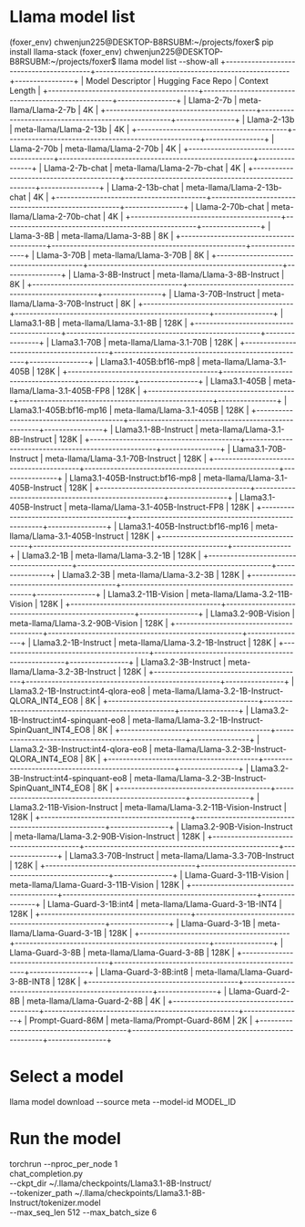 # Llama model list 
(foxer_env) chwenjun225@DESKTOP-B8RSUBM:~/projects/foxer$ pip install llama-stack
(foxer_env) chwenjun225@DESKTOP-B8RSUBM:~/projects/foxer$ llama model list --show-all
+-----------------------------------------+-----------------------------------------------------+----------------+
| Model Descriptor                        | Hugging Face Repo                                   | Context Length |
+-----------------------------------------+-----------------------------------------------------+----------------+
| Llama-2-7b                              | meta-llama/Llama-2-7b                               | 4K             |
+-----------------------------------------+-----------------------------------------------------+----------------+
| Llama-2-13b                             | meta-llama/Llama-2-13b                              | 4K             |
+-----------------------------------------+-----------------------------------------------------+----------------+
| Llama-2-70b                             | meta-llama/Llama-2-70b                              | 4K             |
+-----------------------------------------+-----------------------------------------------------+----------------+
| Llama-2-7b-chat                         | meta-llama/Llama-2-7b-chat                          | 4K             |
+-----------------------------------------+-----------------------------------------------------+----------------+
| Llama-2-13b-chat                        | meta-llama/Llama-2-13b-chat                         | 4K             |
+-----------------------------------------+-----------------------------------------------------+----------------+
| Llama-2-70b-chat                        | meta-llama/Llama-2-70b-chat                         | 4K             |
+-----------------------------------------+-----------------------------------------------------+----------------+
| Llama-3-8B                              | meta-llama/Llama-3-8B                               | 8K             |
+-----------------------------------------+-----------------------------------------------------+----------------+
| Llama-3-70B                             | meta-llama/Llama-3-70B                              | 8K             |
+-----------------------------------------+-----------------------------------------------------+----------------+
| Llama-3-8B-Instruct                     | meta-llama/Llama-3-8B-Instruct                      | 8K             |
+-----------------------------------------+-----------------------------------------------------+----------------+
| Llama-3-70B-Instruct                    | meta-llama/Llama-3-70B-Instruct                     | 8K             |
+-----------------------------------------+-----------------------------------------------------+----------------+
| Llama3.1-8B                             | meta-llama/Llama-3.1-8B                             | 128K           |
+-----------------------------------------+-----------------------------------------------------+----------------+
| Llama3.1-70B                            | meta-llama/Llama-3.1-70B                            | 128K           |
+-----------------------------------------+-----------------------------------------------------+----------------+
| Llama3.1-405B:bf16-mp8                  | meta-llama/Llama-3.1-405B                           | 128K           |
+-----------------------------------------+-----------------------------------------------------+----------------+
| Llama3.1-405B                           | meta-llama/Llama-3.1-405B-FP8                       | 128K           |
+-----------------------------------------+-----------------------------------------------------+----------------+
| Llama3.1-405B:bf16-mp16                 | meta-llama/Llama-3.1-405B                           | 128K           |
+-----------------------------------------+-----------------------------------------------------+----------------+
| Llama3.1-8B-Instruct                    | meta-llama/Llama-3.1-8B-Instruct                    | 128K           |
+-----------------------------------------+-----------------------------------------------------+----------------+
| Llama3.1-70B-Instruct                   | meta-llama/Llama-3.1-70B-Instruct                   | 128K           |
+-----------------------------------------+-----------------------------------------------------+----------------+
| Llama3.1-405B-Instruct:bf16-mp8         | meta-llama/Llama-3.1-405B-Instruct                  | 128K           |
+-----------------------------------------+-----------------------------------------------------+----------------+
| Llama3.1-405B-Instruct                  | meta-llama/Llama-3.1-405B-Instruct-FP8              | 128K           |
+-----------------------------------------+-----------------------------------------------------+----------------+
| Llama3.1-405B-Instruct:bf16-mp16        | meta-llama/Llama-3.1-405B-Instruct                  | 128K           |
+-----------------------------------------+-----------------------------------------------------+----------------+
| Llama3.2-1B                             | meta-llama/Llama-3.2-1B                             | 128K           |
+-----------------------------------------+-----------------------------------------------------+----------------+
| Llama3.2-3B                             | meta-llama/Llama-3.2-3B                             | 128K           |
+-----------------------------------------+-----------------------------------------------------+----------------+
| Llama3.2-11B-Vision                     | meta-llama/Llama-3.2-11B-Vision                     | 128K           |
+-----------------------------------------+-----------------------------------------------------+----------------+
| Llama3.2-90B-Vision                     | meta-llama/Llama-3.2-90B-Vision                     | 128K           |
+-----------------------------------------+-----------------------------------------------------+----------------+
| Llama3.2-1B-Instruct                    | meta-llama/Llama-3.2-1B-Instruct                    | 128K           |
+-----------------------------------------+-----------------------------------------------------+----------------+
| Llama3.2-3B-Instruct                    | meta-llama/Llama-3.2-3B-Instruct                    | 128K           |
+-----------------------------------------+-----------------------------------------------------+----------------+
| Llama3.2-1B-Instruct:int4-qlora-eo8     | meta-llama/Llama-3.2-1B-Instruct-QLORA_INT4_EO8     | 8K             |
+-----------------------------------------+-----------------------------------------------------+----------------+
| Llama3.2-1B-Instruct:int4-spinquant-eo8 | meta-llama/Llama-3.2-1B-Instruct-SpinQuant_INT4_EO8 | 8K             |
+-----------------------------------------+-----------------------------------------------------+----------------+
| Llama3.2-3B-Instruct:int4-qlora-eo8     | meta-llama/Llama-3.2-3B-Instruct-QLORA_INT4_EO8     | 8K             |
+-----------------------------------------+-----------------------------------------------------+----------------+
| Llama3.2-3B-Instruct:int4-spinquant-eo8 | meta-llama/Llama-3.2-3B-Instruct-SpinQuant_INT4_EO8 | 8K             |
+-----------------------------------------+-----------------------------------------------------+----------------+
| Llama3.2-11B-Vision-Instruct            | meta-llama/Llama-3.2-11B-Vision-Instruct            | 128K           |
+-----------------------------------------+-----------------------------------------------------+----------------+
| Llama3.2-90B-Vision-Instruct            | meta-llama/Llama-3.2-90B-Vision-Instruct            | 128K           |
+-----------------------------------------+-----------------------------------------------------+----------------+
| Llama3.3-70B-Instruct                   | meta-llama/Llama-3.3-70B-Instruct                   | 128K           |
+-----------------------------------------+-----------------------------------------------------+----------------+
| Llama-Guard-3-11B-Vision                | meta-llama/Llama-Guard-3-11B-Vision                 | 128K           |
+-----------------------------------------+-----------------------------------------------------+----------------+
| Llama-Guard-3-1B:int4                   | meta-llama/Llama-Guard-3-1B-INT4                    | 128K           |
+-----------------------------------------+-----------------------------------------------------+----------------+
| Llama-Guard-3-1B                        | meta-llama/Llama-Guard-3-1B                         | 128K           |
+-----------------------------------------+-----------------------------------------------------+----------------+
| Llama-Guard-3-8B                        | meta-llama/Llama-Guard-3-8B                         | 128K           |
+-----------------------------------------+-----------------------------------------------------+----------------+
| Llama-Guard-3-8B:int8                   | meta-llama/Llama-Guard-3-8B-INT8                    | 128K           |
+-----------------------------------------+-----------------------------------------------------+----------------+
| Llama-Guard-2-8B                        | meta-llama/Llama-Guard-2-8B                         | 4K             |
+-----------------------------------------+-----------------------------------------------------+----------------+
| Prompt-Guard-86M                        | meta-llama/Prompt-Guard-86M                         | 2K             |
+-----------------------------------------+-----------------------------------------------------+----------------+

# Select a model
llama model download --source meta --model-id  MODEL_ID

# Run the model
torchrun --nproc_per_node 1 \
	chat_completion.py \
	--ckpt_dir ~/.llama/checkpoints/Llama3.1-8B-Instruct/ \
	--tokenizer_path ~/.llama/checkpoints/Llama3.1-8B-Instruct/tokenizer.model \
	--max_seq_len 512 --max_batch_size 6